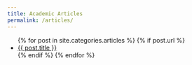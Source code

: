 ```yaml
---
title: Academic Articles
permalink: /articles/
---
```


<ul>
  {% for post in site.categories.articles %}
    {% if post.url %}
        <li><a href="{{ post.url }}">{{ post.title }}</a></li>
    {% endif %}
  {% endfor %}
</ul>
